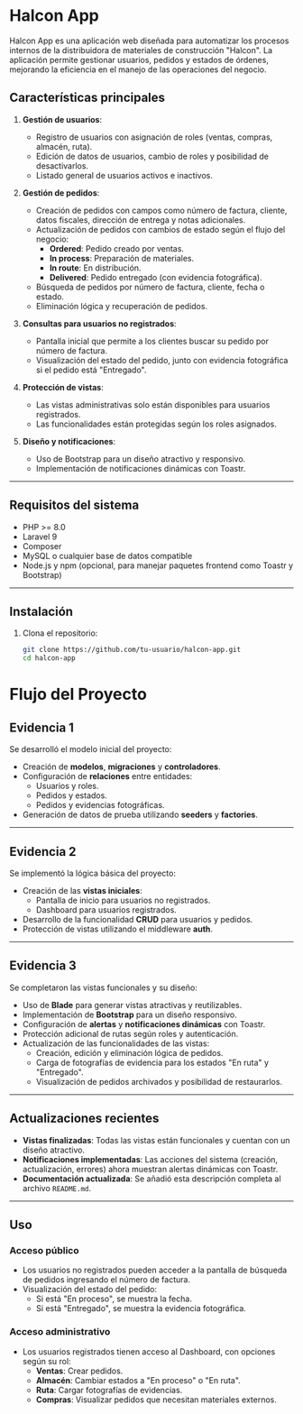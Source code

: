 # Halcon App

Halcon App es una aplicación web diseñada para automatizar los procesos internos de la distribuidora de materiales de construcción "Halcon". La aplicación permite gestionar usuarios, pedidos y estados de órdenes, mejorando la eficiencia en el manejo de las operaciones del negocio.

## **Características principales**

1. **Gestión de usuarios**:
   - Registro de usuarios con asignación de roles (ventas, compras, almacén, ruta).
   - Edición de datos de usuarios, cambio de roles y posibilidad de desactivarlos.
   - Listado general de usuarios activos e inactivos.

2. **Gestión de pedidos**:
   - Creación de pedidos con campos como número de factura, cliente, datos fiscales, dirección de entrega y notas adicionales.
   - Actualización de pedidos con cambios de estado según el flujo del negocio:
     - **Ordered**: Pedido creado por ventas.
     - **In process**: Preparación de materiales.
     - **In route**: En distribución.
     - **Delivered**: Pedido entregado (con evidencia fotográfica).
   - Búsqueda de pedidos por número de factura, cliente, fecha o estado.
   - Eliminación lógica y recuperación de pedidos.

3. **Consultas para usuarios no registrados**:
   - Pantalla inicial que permite a los clientes buscar su pedido por número de factura.
   - Visualización del estado del pedido, junto con evidencia fotográfica si el pedido está "Entregado".

4. **Protección de vistas**:
   - Las vistas administrativas solo están disponibles para usuarios registrados.
   - Las funcionalidades están protegidas según los roles asignados.

5. **Diseño y notificaciones**:
   - Uso de Bootstrap para un diseño atractivo y responsivo.
   - Implementación de notificaciones dinámicas con Toastr.

---

## **Requisitos del sistema**

- PHP >= 8.0
- Laravel 9
- Composer
- MySQL o cualquier base de datos compatible
- Node.js y npm (opcional, para manejar paquetes frontend como Toastr y Bootstrap)

---

## **Instalación**

1. Clona el repositorio:
   ```bash
   git clone https://github.com/tu-usuario/halcon-app.git
   cd halcon-app
# Flujo del Proyecto

## **Evidencia 1**
Se desarrolló el modelo inicial del proyecto:

- Creación de **modelos**, **migraciones** y **controladores**.
- Configuración de **relaciones** entre entidades:
  - Usuarios y roles.
  - Pedidos y estados.
  - Pedidos y evidencias fotográficas.
- Generación de datos de prueba utilizando **seeders** y **factories**.

---

## **Evidencia 2**
Se implementó la lógica básica del proyecto:

- Creación de las **vistas iniciales**:
  - Pantalla de inicio para usuarios no registrados.
  - Dashboard para usuarios registrados.
- Desarrollo de la funcionalidad **CRUD** para usuarios y pedidos.
- Protección de vistas utilizando el middleware **auth**.

---

## **Evidencia 3**
Se completaron las vistas funcionales y su diseño:

- Uso de **Blade** para generar vistas atractivas y reutilizables.
- Implementación de **Bootstrap** para un diseño responsivo.
- Configuración de **alertas** y **notificaciones dinámicas** con Toastr.
- Protección adicional de rutas según roles y autenticación.
- Actualización de las funcionalidades de las vistas:
  - Creación, edición y eliminación lógica de pedidos.
  - Carga de fotografías de evidencia para los estados "En ruta" y "Entregado".
  - Visualización de pedidos archivados y posibilidad de restaurarlos.

---

## **Actualizaciones recientes**
- **Vistas finalizadas**: Todas las vistas están funcionales y cuentan con un diseño atractivo.
- **Notificaciones implementadas**: Las acciones del sistema (creación, actualización, errores) ahora muestran alertas dinámicas con Toastr.
- **Documentación actualizada**: Se añadió esta descripción completa al archivo `README.md`.

---

## **Uso**

### **Acceso público**
- Los usuarios no registrados pueden acceder a la pantalla de búsqueda de pedidos ingresando el número de factura.
- Visualización del estado del pedido:
  - Si está "En proceso", se muestra la fecha.
  - Si está "Entregado", se muestra la evidencia fotográfica.

### **Acceso administrativo**
- Los usuarios registrados tienen acceso al Dashboard, con opciones según su rol:
  - **Ventas**: Crear pedidos.
  - **Almacén**: Cambiar estados a "En proceso" o "En ruta".
  - **Ruta**: Cargar fotografías de evidencias.
  - **Compras**: Visualizar pedidos que necesitan materiales externos.
